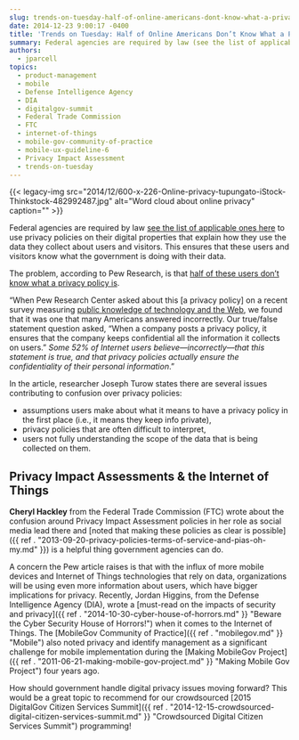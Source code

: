 ```yaml
---
slug: trends-on-tuesday-half-of-online-americans-dont-know-what-a-privacy-policy-is
date: 2014-12-23 9:00:17 -0400
title: 'Trends on Tuesday: Half of Online Americans Don’t Know What a Privacy Policy Is'
summary: Federal agencies are required by law (see the list of applicable ones here) to use privacy policies on their digital properties that explain how they use the data they collect about users and visitors. This ensures that these users and visitors know what the government is doing with their data. The problem, according to Pew
authors:
  - jparcell
topics:
  - product-management
  - mobile
  - Defense Intelligence Agency
  - DIA
  - digitalgov-summit
  - Federal Trade Commission
  - FTC
  - internet-of-things
  - mobile-gov-community-of-practice
  - mobile-ux-guideline-6
  - Privacy Impact Assessment
  - trends-on-tuesday
---
```


{{< legacy-img src="2014/12/600-x-226-Online-privacy-tupungato-iStock-Thinkstock-482992487.jpg" alt="Word cloud about online privacy" caption="" >}} 

Federal agencies are required by law [see the list of applicable ones here](https://www.digitalgov.gov/resources/checklist-of-requirements-for-federal-digital-services#privacy-and-identity-management) to use privacy policies on their digital properties that explain how they use the data they collect about users and visitors. This ensures that these users and visitors know what the government is doing with their data.

The problem, according to Pew Research, is that [half of these users don&#8217;t know what a privacy policy is](http://www.pewresearch.org/fact-tank/2014/12/04/half-of-americans-dont-know-what-a-privacy-policy-is/?utm_source=Pew+Research+Center&utm_campaign=2d494ce46d-Pew_Internet_newsletter_121014&utm_medium=email&utm_term=0_3e953b9b70-2d494ce46d-399422789).

&#8220;When Pew Research Center asked about this [a privacy policy] on a recent survey measuring [public knowledge of technology and the Web](http://www.pewinternet.org/2014/11/25/web-iq/), we found that it was one that many Americans answered incorrectly. Our true/false statement question asked, “When a company posts a privacy policy, it ensures that the company keeps confidential all the information it collects on users.” _Some 52% of Internet users believe—incorrectly—that this statement is true, and that privacy policies actually ensure the confidentiality of their personal information_.&#8221;

In the article, researcher Joseph Turow states there are several issues contributing to confusion over privacy policies:

  * assumptions users make about what it means to have a privacy policy in the first place (i.e., it means they keep info private),
  * privacy policies that are often difficult to interpret,
  * users not fully understanding the scope of the data that is being collected on them.

## Privacy Impact Assessments & the Internet of Things

**Cheryl Hackley** from the Federal Trade Commission (FTC) wrote about the confusion around Privacy Impact Assessment policies in her role as social media lead there and [noted that making these policies as clear is possible]({{ ref . "2013-09-20-privacy-policies-terms-of-service-and-pias-oh-my.md" }}) is a helpful thing government agencies can do.

A concern the Pew article raises is that with the influx of more mobile devices and Internet of Things technologies that rely on data, organizations will be using even more information about users, which have bigger implications for privacy. Recently, Jordan Higgins, from the Defense Intelligence Agency (DIA), wrote a [must-read on the impacts of security and privacy]({{ ref . "2014-10-30-cyber-house-of-horrors.md" }} "Beware the Cyber Security House of Horrors!") when it comes to the Internet of Things. The [MobileGov Community of Practice]({{ ref . "mobilegov.md" }} "Mobile") also noted privacy and identify management as a significant challenge for mobile implementation during the [Making MobileGov Project]({{ ref . "2011-06-21-making-mobile-gov-project.md" }} "Making Mobile Gov Project") four years ago.

How should government handle digital privacy issues moving forward? This would be a great topic to recommend for our crowdsourced [2015 DigitalGov Citizen Services Summit]({{ ref . "2014-12-15-crowdsourced-digital-citizen-services-summit.md" }} "Crowdsourced Digital Citizen Services Summit") programming!

 

